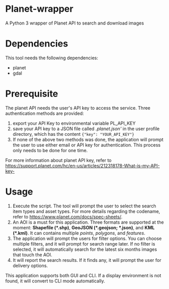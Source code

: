 # Planet-wrapper
A Python 3 wrapper of Planet API to search and download images
# Dependencies  
This tool needs the following dependencies:  
- planet  
- gdal   
   
# Prerequisite  
The planet API needs the user's API key to access the service. Three authentication methods are provided:  
1. export your API Key to environmental variable PL_API_KEY  
2. save your API key to a JSON file called _.planet.json'_ in the user profile directory, which has the content `{"key": "YOUR_API_KEY"}`  
3. If none of the above two methods was done, the application will prompt the user to use either email or API key for authentication. This process only needs to be done for one time.  
  
For more information about planet API key, refer to https://support.planet.com/hc/en-us/articles/212318178-What-is-my-API-key-  
# Usage  
1. Execute the script. The tool will prompt the user to select the search item types and asset types. For more details regarding the codename, refer to https://www.planet.com/docs/spec-sheets/.  
2. An AOI is a must for this application. Three formats are supported at the moment: **Shapefile (\*.shp)**, **GeoJSON (\*.geojson; \*.json)**, and **KML (\*.kml)**. It can contains multiple _points_, _polygons_, and _features_.  
3. The application will prompt the users for filter options. You can choose multiple filters, and it will prompt for search range later. If no filter is selected, it will automatically search for the latest six months images that touch the AOI.  
4. It will report the search results. If it finds any, it will prompt the user for delivery options.  
  
This application supports both GUI and CLI. If a display environment is not found, it will convert to CLI mode automatically.  
